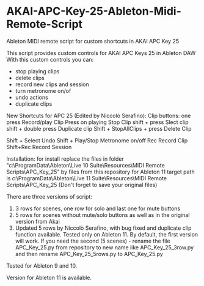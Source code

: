# AKAI-APC-Key-25-Ableton-Midi-Remote-Script
Ableton MIDI remote script for custom shortcuts in AKAI APC Key 25

This script provides custom controls for AKAI APC Keys 25 in Ableton DAW
With this custom controls you can:
- stop playing clips
- delete clips
- record new clips and session
- turn metronome on/of
- undo actions
- duplicate clips

New Shortcuts for APC 25 (Edited by Niccolò Serafino): 
Clip buttons:
one press  				Record/play Clip
Press on playing  		Stop Clip
shift + press 			Slect clip
shift + double press 		Duplicate clip
Shift + StopAllClips + press 	Delete Clip

Shift + Select  		Undo
Shift + Play/Stop 	Metronome on/off
Rec 				Record Clip
Shift+Rec 			Record Session


Installation:
for install replace the files in folder "c:\ProgramData\Ableton\Live 10 Suite\Resources\MIDI Remote Scripts\APC_Key_25" by files from this repository
for Ableton 11 target path is c:\ProgramData\Ableton\Live 11 Suite\Resources\MIDI Remote Scripts\APC_Key_25
(Don't forget to save your original files)

There are three versions of script:
1. 3 rows for scenes, one row for solo and last one for mute buttons
2. 5 rows for scenes without mute/solo buttons as well as in the original version from Akai
3. Updated 5 rows by Niccolò Serafino, with bug fixed and duplicate clip function available. Tested only on Ableton 11.
By default, the first version will work. If you need the second (5 scenes) - rename the file APC_Key_25.py from repository to new name like APC_Key_25_3row.py and then rename APC_Key_25_5rows.py to APC_Key_25.py

Tested for Ableton 9 and 10.

Version for Ableton 11 is available. 


